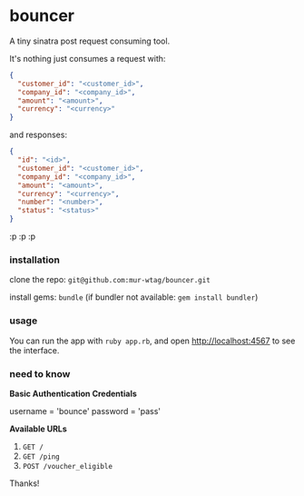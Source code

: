 # bouncer
A tiny sinatra post request consuming tool.

It's nothing just consumes a request with:
```json
{
  "customer_id": "<customer_id>",
  "company_id": "<company_id>",
  "amount": "<amount>",
  "currency": "<currency>"
}
```

and responses:

```json
{
  "id": "<id>",
  "customer_id": "<customer_id>",
  "company_id": "<company_id>",
  "amount": "<amount>",
  "currency": "<currency>",
  "number": "<number>",
  "status": "<status>"
}
```

:p :p :p
### installation

clone the repo: `git@github.com:mur-wtag/bouncer.git`

install gems: `bundle` (if bundler not available: `gem install bundler`)

### usage
You can run the app with `ruby app.rb`, and open [http://localhost:4567](http://localhost:4567) to see the interface.

### need to know
**Basic Authentication Credentials**

username = 'bounce'
password = 'pass'

**Available URLs**
1. `GET /`
2. `GET /ping`
3. `POST /voucher_eligible`


Thanks!